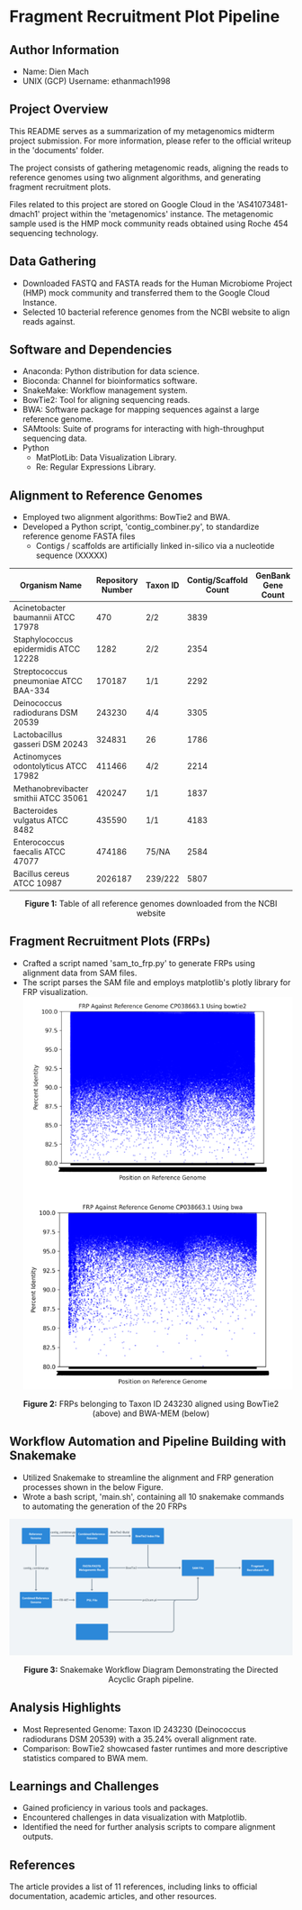 # Fragment Recruitment Plot Pipeline
## Author Information
* Name: Dien Mach
* UNIX (GCP) Username: ethanmach1998


## Project Overview
This README serves as a summarization of my metagenomics midterm project submission. For more information, please refer to the official writeup in the 'documents' folder.

The project consists of gathering metagenomic reads, aligning the reads to reference genomes using two alignment algorithms, and generating fragment recruitment plots.

Files related to this project are stored on Google Cloud in the 'AS41073481-dmach1' project within the 'metagenomics' instance. The metagenomic sample used is the HMP mock community reads obtained using Roche 454 sequencing technology.

## Data Gathering
* Downloaded FASTQ and FASTA reads for the Human Microbiome Project (HMP) mock community and transferred them to the Google Cloud Instance.
* Selected 10 bacterial reference genomes from the NCBI website to align reads against.


## Software and Dependencies
* Anaconda: Python distribution for data science.
* Bioconda: Channel for bioinformatics software.
* SnakeMake: Workflow management system.
* BowTie2: Tool for aligning sequencing reads.
* BWA: Software package for mapping sequences against a large reference genome.
* SAMtools: Suite of programs for interacting with high-throughput sequencing data.
* Python
  * MatPlotLib: Data Visualization Library.
  * Re: Regular Expressions Library.

## Alignment to Reference Genomes
* Employed two alignment algorithms: BowTie2 and BWA.
* Developed a Python script, 'contig_combiner.py', to standardize reference genome FASTA files
    * Contigs / scaffolds are artificially linked in-silico via a nucleotide sequence (XXXXX)

| Organism Name                             | Repository Number | Taxon ID | Contig/Scaffold Count | GenBank Gene Count |
| ----------------------------------------- | ----------------- | -------- | --------------------- | ------------------ |
| Acinetobacter baumannii ATCC 17978        | 470               | 2/2      | 3839                 |
| Staphylococcus epidermidis ATCC 12228     | 1282              | 2/2      | 2354                 |
| Streptococcus pneumoniae ATCC BAA-334     | 170187            | 1/1      | 2292                 |
| Deinococcus radiodurans DSM 20539         | 243230            | 4/4      | 3305                 |
| Lactobacillus gasseri DSM 20243           | 324831            | 26       | 1786                 |
| Actinomyces odontolyticus ATCC 17982      | 411466            | 4/2      | 2214                 |
| Methanobrevibacter smithii ATCC 35061     | 420247            | 1/1      | 1837                 |
| Bacteroides vulgatus ATCC 8482            | 435590            | 1/1      | 4183                 |
| Enterococcus faecalis ATCC 47077          | 474186            | 75/NA    | 2584                 |
| Bacillus cereus ATCC 10987                | 2026187           | 239/222  | 5807                 |

<div align="center">

**Figure 1:** Table of all reference genomes downloaded from the NCBI website

</div>

## Fragment Recruitment Plots (FRPs)
* Crafted a script named 'sam_to_frp.py' to generate FRPs using alignment data from SAM files.
* The script parses the SAM file and employs matplotlib's plotly library for FRP visualization.
![image](./images/243230_frps.png)
<div align="center">

**Figure 2:** FRPs belonging to Taxon ID 243230 aligned using BowTie2 (above) and BWA-MEM (below)

</div>


## Workflow Automation and Pipeline Building with Snakemake
* Utilized Snakemake to streamline the alignment and FRP generation processes shown in the below Figure.
* Wrote a bash script, 'main.sh', containing all 10 snakemake commands to automating the generation of the 20 FRPs

![image](./images/frp_pipeline.png)
<div align="center">

**Figure 3:** Snakemake Workflow Diagram Demonstrating the Directed Acyclic Graph pipeline.

</div>


## Analysis Highlights
* Most Represented Genome: Taxon ID 243230 (Deinococcus radiodurans DSM 20539) with a 35.24% overall alignment rate.
* Comparison: BowTie2 showcased faster runtimes and more descriptive statistics compared to BWA mem.

## Learnings and Challenges
* Gained proficiency in various tools and packages.
* Encountered challenges in data visualization with Matplotlib.
* Identified the need for further analysis scripts to compare alignment outputs.

## References
The article provides a list of 11 references, including links to official documentation, academic articles, and other resources.